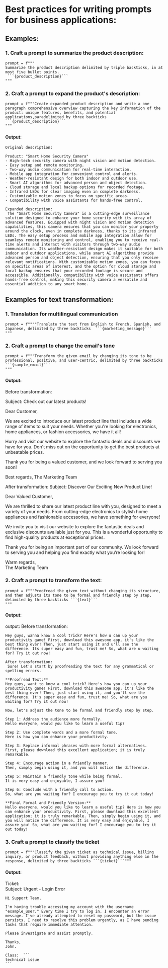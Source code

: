 # Best practices for writing prompts for business applications:

## Examples: 
### 1. Craft a prompt to summarize the product description:
```
prompt = f"""
Summarize the product description delimited by triple backticks, in at most five bullet points.
 ```{product_description}```
"""
```

### 2. Craft a prompt to expand the product's description:
```
prompt = f"""Create expanded product description and write a one paragraph comprehensive overview capturing the key information of the product: unique features, benefits, and potential applications,paradelimited by three backticks ```{product_description}```
"""
```
#### Output:
    Original description: 
     
    Product: "Smart Home Security Camera"
    - High-tech security camera with night vision and motion detection.
    - Easy setup and remote monitoring.
    - Two-way audio communication for real-time interaction.
    - Mobile app integration for convenient control and alerts.
    - Weather-resistant design for both indoor and outdoor use.
    - Smart AI algorithms for advanced person and object detection.
    - Cloud storage and local backup options for recorded footage.
    - Infrared LEDs for clear imaging even in complete darkness.
    - Customizable motion zones to focus on specific areas.
    - Compatibility with voice assistants for hands-free control.
    
    Expanded description: 
     The "Smart Home Security Camera" is a cutting-edge surveillance solution designed to enhance your home security with its array of advanced features. Equipped with night vision and motion detection capabilities, this camera ensures that you can monitor your property around the clock, even in complete darkness, thanks to its infrared LEDs. The easy setup process and mobile app integration allow for seamless remote monitoring and control, enabling you to receive real-time alerts and interact with visitors through two-way audio communication. Its weather-resistant design makes it suitable for both indoor and outdoor applications, while smart AI algorithms provide advanced person and object detection, ensuring that you only receive relevant notifications. With customizable motion zones, you can focus on specific areas of interest, and the option for cloud storage and local backup ensures that your recorded footage is secure and accessible. Additionally, compatibility with voice assistants offers hands-free control, making this security camera a versatile and essential addition to any smart home.
    
## Examples for text transformation:
### 1. Translation for multilingual communication
```
prompt = f""""Translate the text from English to French, Spanish, and Japanese, delimited by three backticks  ```{marketing_message}```
"""
```

### 2. Craft a prompt to change the email's tone
```
prompt = f"""Transform the given email by changing its tone to be professional, positive, and user-centric, delimited by three backticks ```{sample_email}```
"""
```
#### Output:
Before transformation: 
 
Subject: Check out our latest products!

Dear Customer,

We are excited to introduce our latest product line that includes a wide range of items to suit your needs. Whether you're looking for electronics, home appliances, or fashion accessories, we have it all!

Hurry and visit our website to explore the fantastic deals and discounts we have for you. Don't miss out on the opportunity to get the best products at unbeatable prices.

Thank you for being a valued customer, and we look forward to serving you soon!

Best regards,
The Marketing Team

After transformation: 
Subject: Discover Our Exciting New Product Line!

Dear Valued Customer,

We are thrilled to share our latest product line with you, designed to meet a variety of your needs. From cutting-edge electronics to stylish home appliances and fashionable accessories, we have something for everyone!

We invite you to visit our website to explore the fantastic deals and exclusive discounts available just for you. This is a wonderful opportunity to find high-quality products at exceptional prices.

Thank you for being an important part of our community. We look forward to serving you and helping you find exactly what you’re looking for!

Warm regards,  
The Marketing Team

### 2. Craft a prompt to transform the text:
```
prompt = f"""Proofread the given text without changing its structure, and then adjusts its tone to be formal and friendly step by step, delimited by three backticks ```{text}```
"""
```
#### Output:
output:
    Before transformation:
     
    Hey guys, wanna know a cool trick? Here's how u can up your productivity game! First, download this awesome app, it's like the best thing ever! Then, just start using it and u'll see the difference. Its super easy and fun, trust me! So, what are u waiting for? Try it out now!
    
    After transformation:
     Sure! Let's start by proofreading the text for any grammatical or spelling errors.
    
    **Proofread Text:**
    Hey guys, want to know a cool trick? Here's how you can up your productivity game! First, download this awesome app; it's like the best thing ever! Then, just start using it, and you'll see the difference. It's super easy and fun, trust me! So, what are you waiting for? Try it out now!
    
    Now, let's adjust the tone to be formal and friendly step by step.
    
    Step 1: Address the audience more formally.
    Hello everyone, would you like to learn a useful tip?
    
    Step 2: Use complete words and a more formal tone.
    Here is how you can enhance your productivity.
    
    Step 3: Replace informal phrases with more formal alternatives.
    First, please download this excellent application; it is truly remarkable.
    
    Step 4: Encourage action in a friendly manner.
    Then, simply begin using it, and you will notice the difference.
    
    Step 5: Maintain a friendly tone while being formal.
    It is very easy and enjoyable, I assure you!
    
    Step 6: Conclude with a friendly call to action.
    So, what are you waiting for? I encourage you to try it out today!
    
    **Final Formal and Friendly Version:**
    Hello everyone, would you like to learn a useful tip? Here is how you can enhance your productivity. First, please download this excellent application; it is truly remarkable. Then, simply begin using it, and you will notice the difference. It is very easy and enjoyable, I assure you! So, what are you waiting for? I encourage you to try it out today!

### 3. Craft a prompt to classify the ticket
```
prompt = f"""Classify the given ticket as technical issue, billing inquiry, or product feedback, without providing anything else in the response, delimited by three backticks ```{ticket}```"""
```

#### Output:
   Ticket:  
    Subject: Urgent - Login Error
    
    Hi Support Team,
    
    I'm having trouble accessing my account with the username "example_user." Every time I try to log in, I encounter an error message. I've already attempted to reset my password, but the issue persists. I need to resolve this problem urgently, as I have pending tasks that require immediate attention.
    
    Please investigate and assist promptly.
    
    Thanks,
    John.
    
    Class:  ```
    technical issue
    ```
